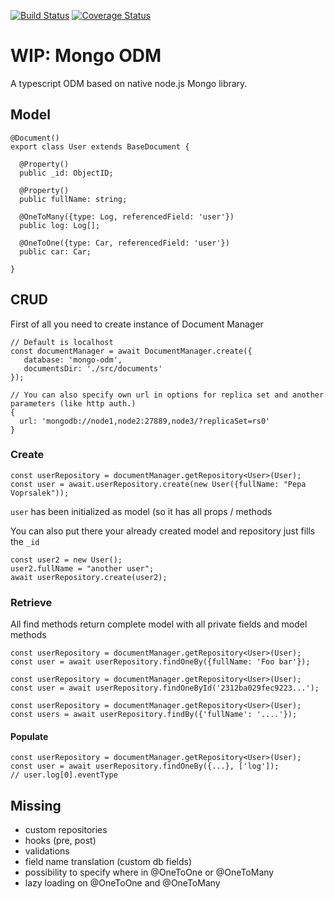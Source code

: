 [![Build Status](https://travis-ci.org/doublemcz/mongo-odm.svg?branch=master)](https://travis-ci.org/doublemcz/mongo-odm)
[![Coverage Status](https://coveralls.io/repos/github/doublemcz/mongo-odm/badge.svg?branch=master)](https://coveralls.io/github/doublemcz/mongo-odm?branch=master)

# WIP: Mongo ODM


A typescript ODM based on native node.js Mongo library.


## Model

```
@Document()
export class User extends BaseDocument {

  @Property()
  public _id: ObjectID;

  @Property()
  public fullName: string;

  @OneToMany({type: Log, referencedField: 'user'})
  public log: Log[];

  @OneToOne({type: Car, referencedField: 'user'})
  public car: Car;

}
```


## CRUD

First of all you need to create instance of Document Manager

```
// Default is localhost
const documentManager = await DocumentManager.create({
   database: 'mongo-odm',
   documentsDir: './src/documents'
});

// You can also specify own url in options for replica set and another parameters (like http auth.)
{
  url: 'mongodb://node1,node2:27889,node3/?replicaSet=rs0'
}
```

### Create
```
const userRepository = documentManager.getRepository<User>(User);
const user = await.userRepository.create(new User({fullName: "Pepa Voprsalek"));
```
`user` has been initialized as model (so it has all props / methods

You can also put there your already created model and repository just fills the `_id`
```
const user2 = new User();
user2.fullName = "another user";
await userRepository.create(user2);
```

### Retrieve

All find methods return complete model with all private fields and model methods

```
const userRepository = documentManager.getRepository<User>(User);
const user = await userRepository.findOneBy({fullName: 'Foo bar'});
```

```
const userRepository = documentManager.getRepository<User>(User);
const user = await userRepository.findOneById('2312ba029fec9223...');
```

```
const userRepository = documentManager.getRepository<User>(User);
const users = await userRepository.findBy({'fullName': '....'});
```

#### Populate

```
const userRepository = documentManager.getRepository<User>(User);
const user = await userRepository.findOneBy({...}, ['log']);
// user.log[0].eventType
```


## Missing
- custom repositories
- hooks (pre, post)
- validations
- field name translation (custom db fields)
- possibility to specify where in @OneToOne or @OneToMany
- lazy loading on @OneToOne and @OneToMany

